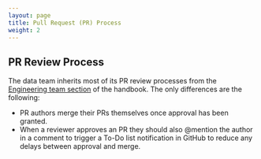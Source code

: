 ```yaml
---
layout: page
title: Pull Request (PR) Process
weight: 2
---
```


## PR Review Process

The data team inherits most of its PR review processes from the [Engineering team section](/engineering/merge-process) of the handbook. The only differences are the following:

- PR authors merge their PRs themselves once approval has been granted.
- When a reviewer approves an PR they should also @mention the author in a comment to trigger a To-Do list notification in GitHub to reduce any delays between approval and merge.
